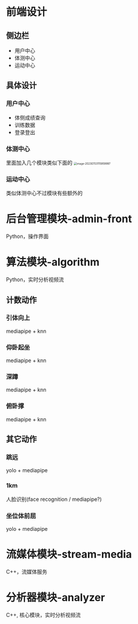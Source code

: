 # 前端设计

## 侧边栏

- 用户中心
- 体测中心
- 运动中心

## 具体设计

### 用户中心

- 体侧成绩查询
- 训练数据
- 登录登出

### 体测中心

里面加入几个模块类似下面的
<img src="C:\Users\13107\AppData\Roaming\Typora\typora-user-images\image-20230703115959997.png" alt="image-20230703115959997" style="zoom:50%;" />

### 运动中心

类似体测中心不过模块有些额外的

# 后台管理模块-admin-front

Python，操作界面

# 算法模块-algorithm

Python，实时分析视频流

## 计数动作

### 引体向上

mediapipe + knn

### 仰卧起坐

mediapipe + knn

### 深蹲

mediapipe + knn

### 俯卧撑

mediapipe + knn

## 其它动作

### 跳远

yolo + mediapipe

### 1km

人脸识别(face recognition / mediapipe?)

### 坐位体前屈

yolo + mediapipe

# 流媒体模块-stream-media

C++，流媒体服务

# 分析器模块-analyzer

C++, 核心模块，实时分析视频流